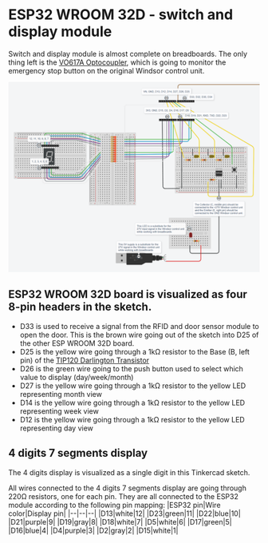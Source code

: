 # ESP32 WROOM 32D - switch and display module

Switch and display module is almost complete on breadboards. The only thing left is the [VO617A Optocoupler](https://mou.sr/45uYfCM), which is going to monitor the emergency stop button on the original Windsor control unit.

![Tinkercad sketch](switch_and_display_module.png)

## ESP32 WROOM 32D board is visualized as four 8-pin headers in the sketch.
 - D33 is used to receive a signal from the RFID and door sensor module to open the door. This is the brown wire going out of the sketch into D25 of the other ESP WROOM 32D board.
 - D25 is the yellow wire going through a 1kΩ resistor to the Base (B, left pin) of the [TIP120 Darlington Transistor](https://mou.sr/4l0KVe1)
 - D26 is the green wire going to the push button used to select which value to display (day/week/month)
 - D27 is the yellow wire going through a 1kΩ resistor to the yellow LED representing month view
 - D14 is the yellow wire going through a 1kΩ resistor to the yellow LED representing week view
 - D12 is the yellow wire going through a 1kΩ resistor to the yellow LED representing day view

 ## 4 digits 7 segments display
 The 4 digits display is visualized as a single digit in this Tinkercad sketch.
 
 All wires connected to the 4 digits 7 segments display are going through 220Ω resistors, one for each pin. They are all connected to the ESP32 module according to the following pin mapping:
  |ESP32 pin|Wire color|Display pin|
 |--|--|--|
 |D13|white|12|
 |D23|green|11|
 |D22|blue|10|
 |D21|purple|9|
 |D19|gray|8|
 |D18|white|7|
 |D5|white|6|
 |D17|green|5|
 |D16|blue|4|
 |D4|purple|3|
 |D2|gray|2|
 |D15|white|1|
